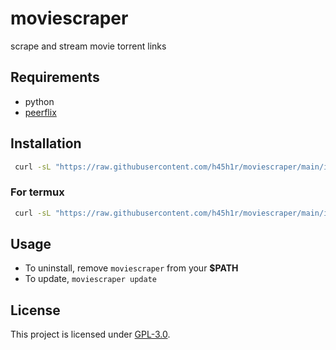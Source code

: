 # moviescraper
scrape and stream movie torrent links

## Requirements
* python
* [peerflix](https://github.com/mafintosh/peerflix) 

## Installation

```sh
 curl -sL "https://raw.githubusercontent.com/h45h1r/moviescraper/main/install.sh" | bash
```

### For termux
```sh
 curl -sL "https://raw.githubusercontent.com/h45h1r/moviescraper/main/install-termux.sh" | bash
```
## Usage
- To uninstall, remove `moviescraper` from your **$PATH**
- To update, `moviescraper update`

## License
This project is licensed under [GPL-3.0](https://raw.githubusercontent.com/Illumina/licenses/master/gpl-3.0.txt).
